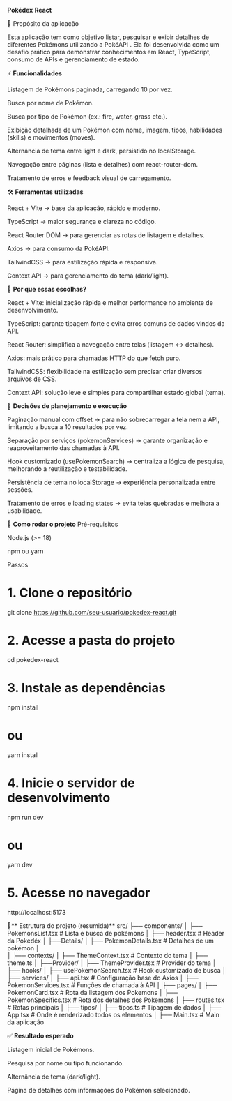 **Pokédex** **React**

📌 Propósito da aplicação

Esta aplicação tem como objetivo listar, pesquisar e exibir detalhes de diferentes Pokémons utilizando a PokéAPI
.
Ela foi desenvolvida como um desafio prático para demonstrar conhecimentos em React, TypeScript, consumo de APIs e gerenciamento de estado.


⚡ **Funcionalidades**

Listagem de Pokémons paginada, carregando 10 por vez.

Busca por nome de Pokémon.

Busca por tipo de Pokémon (ex.: fire, water, grass etc.).

Exibição detalhada de um Pokémon com nome, imagem, tipos, habilidades (skills) e movimentos (moves).

Alternância de tema entre light e dark, persistido no localStorage.

Navegação entre páginas (lista e detalhes) com react-router-dom.

Tratamento de erros e feedback visual de carregamento.


🛠️ **Ferramentas** **utilizadas**

React + Vite → base da aplicação, rápido e moderno.

TypeScript → maior segurança e clareza no código.

React Router DOM → para gerenciar as rotas de listagem e detalhes.

Axios → para consumo da PokéAPI.

TailwindCSS → para estilização rápida e responsiva.

Context API → para gerenciamento do tema (dark/light).

🔎 **Por que essas escolhas?**

React + Vite: inicialização rápida e melhor performance no ambiente de desenvolvimento.

TypeScript: garante tipagem forte e evita erros comuns de dados vindos da API.

React Router: simplifica a navegação entre telas (listagem ↔ detalhes).

Axios: mais prático para chamadas HTTP do que fetch puro.

TailwindCSS: flexibilidade na estilização sem precisar criar diversos arquivos de CSS.

Context API: solução leve e simples para compartilhar estado global (tema).

📐 **Decisões de planejamento e execução**

Paginação manual com offset → para não sobrecarregar a tela nem a API, limitando a busca a 10 resultados por vez.

Separação por serviços (pokemonServices) → garante organização e reaproveitamento das chamadas à API.

Hook customizado (usePokemonSearch) → centraliza a lógica de pesquisa, melhorando a reutilização e testabilidade.

Persistência de tema no localStorage → experiência personalizada entre sessões.

Tratamento de erros e loading states → evita telas quebradas e melhora a usabilidade.


🚀 **Como rodar o projeto**
Pré-requisitos

Node.js (>= 18)

npm ou yarn

Passos
# 1. Clone o repositório
git clone https://github.com/seu-usuario/pokedex-react.git

# 2. Acesse a pasta do projeto
cd pokedex-react

# 3. Instale as dependências
npm install
# ou
yarn install

# 4. Inicie o servidor de desenvolvimento
npm run dev
# ou
yarn dev

# 5. Acesse no navegador
http://localhost:5173


📂** Estrutura do projeto (resumida)**
src/
 ├── components/
 │    ├── PokemonsList.tsx      # Lista e busca de pokémons
 │    ├── header.tsx      # Header da Pokedéx
 │    ├──Details/
 │           ├── PokemonDetails.tsx    # Detalhes de um pokémon
 │    
 │
 ├── contexts/
 │    ├── ThemeContext.tsx      # Contexto do tema
 │    ├── theme.ts
 │    ├──Provider/ 
 │        ├── ThemeProvider.tsx      # Provider do tema
 │
 ├── hooks/
 │    ├── usePokemonSearch.tsx   # Hook customizado de busca
 │
 ├── services/
 │    ├── api.tsx                # Configuração base do Axios
 │    ├── PokemonServices.tsx    # Funções de chamada à API
 │
 ├── pages/
 │    ├── PokemonCard.tsx    # Rota da listagem dos Pokemons
 │    ├── PokemonSpecifics.tsx    # Rota dos detalhes dos Pokemons
 │    ├── routes.tsx         # Rotas principais
 │
 ├── tipos/
 │    ├── tipos.ts              # Tipagem de dados
 │
 ├── App.tsx # Onde é renderizado todos os elementos
 │
 ├── Main.tsx # Main da aplicação


✅ **Resultado esperado**

Listagem inicial de Pokémons.

Pesquisa por nome ou tipo funcionando.

Alternância de tema (dark/light).

Página de detalhes com informações do Pokémon selecionado.
